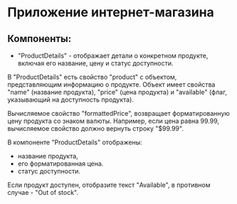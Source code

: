 
# Приложение интернет-магазина

## Компоненты:
+ "ProductDetails" - отображает детали о конкретном продукте, включая его название, цену и статус доступности.

В "ProductDetails" есть свойство "product" с объектом, представляющим информацию о продукте. Объект имеет свойства "name" (название продукта), "price" (цена продукта) и "available" (флаг, указывающий на доступность продукта).

Вычисляемое свойство "formattedPrice", возвращает форматированную цену продукта со знаком валюты. Например, если цена равна 99.99, вычисляемое свойство должно вернуть строку "$99.99".

В компоненте "ProductDetails" отображены:
+ название продукта,
+ его форматированная цена.
+ статус доступности.

Если продукт доступен, отобразите текст "Available", в противном случае - "Out of stock".
